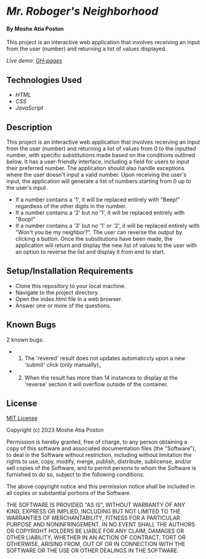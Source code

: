 # _Mr. Roboger's Neighborhood_

#### By **Moshe Atia Poston**

 This project is an interactive web application that involves receiving an input from the user (number) and returning a list of values displayed.


_Live demo: [GH-pages](https://object-ions.github.io/beepboop/)_

## Technologies Used

* _HTML_
* _CSS_
* _JavaScript_

## Description

This project is an interactive web application that involves receiving an input from the user (number) and returning a list of values from 0 to the inputted number, with specific substitutions made based on the conditions outlined below.
It has a user-friendly interface, including a field for users to input their preferred number. The application should also handle exceptions where the user doesn't input a valid number.
Upon receiving the user's input, the application will generate a list of numbers starting from 0 up to the user's input.
 * If a number contains a '1', it will be replaced entirely with "Beep!" regardless of the other digits in the number.
 * If a number contains a '2' but no '1', it will be replaced entirely with "Boop!"
 * If a number contains a '3' but no '1' or '2', it will be replaced entirely with "Won't you be my neighbor?".
The user can reverse the output by clicking a button.
Once the substitutions have been made, the application will return and display the new list of values to the user with an option to reverse the list and display it from end to start.

## Setup/Installation Requirements

* Clone this repository to your local machine.
* Navigate to the project directory.
* Open the index.html file in a web browser.
* Answer one or more of the questions.

## Known Bugs

2 known bugs:
* 1. The 'revered' result does not updates automaticcly upon a new 'submit' click (only manually)_
* 2. When the result has more than 14 instances to display at the 'reverse' section it will overflow outside of the container.

## License

[MIT License](https://choosealicense.com/licenses/mit/)

Copyright (c) 2023 Moshe Atia Poston

Permission is hereby granted, free of charge, to any person obtaining a copy
of this software and associated documentation files (the "Software"), to deal
in the Software without restriction, including without limitation the rights
to use, copy, modify, merge, publish, distribute, sublicense, and/or sell
copies of the Software, and to permit persons to whom the Software is
furnished to do so, subject to the following conditions:

The above copyright notice and this permission notice shall be included in all
copies or substantial portions of the Software.

THE SOFTWARE IS PROVIDED "AS IS", WITHOUT WARRANTY OF ANY KIND, EXPRESS OR
IMPLIED, INCLUDING BUT NOT LIMITED TO THE WARRANTIES OF MERCHANTABILITY,
FITNESS FOR A PARTICULAR PURPOSE AND NONINFRINGEMENT. IN NO EVENT SHALL THE
AUTHORS OR COPYRIGHT HOLDERS BE LIABLE FOR ANY CLAIM, DAMAGES OR OTHER
LIABILITY, WHETHER IN AN ACTION OF CONTRACT, TORT OR OTHERWISE, ARISING FROM,
OUT OF OR IN CONNECTION WITH THE SOFTWARE OR THE USE OR OTHER DEALINGS IN THE
SOFTWARE.